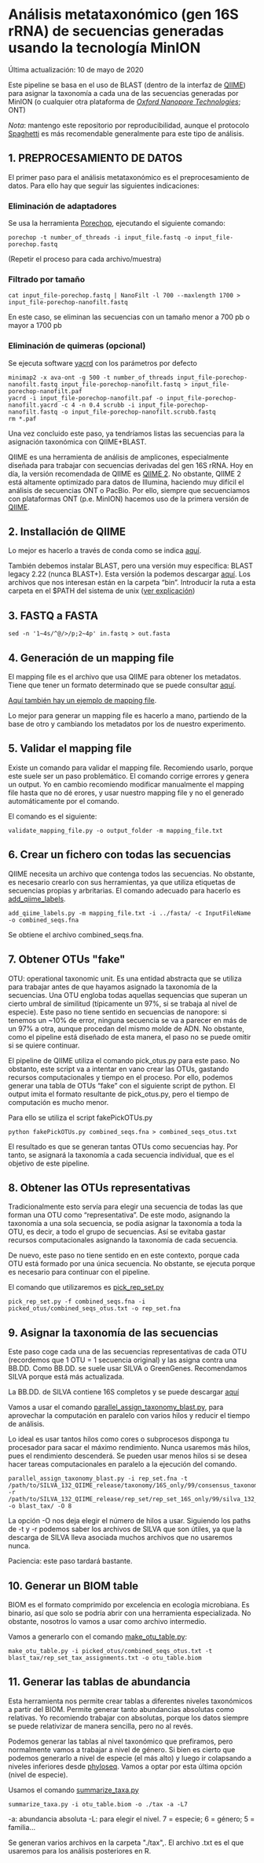 # Análisis metataxonómico (gen 16S rRNA) de secuencias generadas usando la tecnología MinION

Última actualización: 10 de mayo de 2020

Este pipeline se basa en el uso de BLAST (dentro de la interfaz de [QIIME](http://qiime.org/)) para asignar la taxonomía a cada una de las secuencias generadas por MinION (o cualquier otra plataforma de *[Oxford Nanopore Technologies](https://nanoporetech.com/)*; ONT)

*Nota*: mantengo este repositorio por reproducibilidad, aunque el protocolo [Spaghetti](https://github.com/adlape95/Spaghetti) es más recomendable generalmente para este tipo de análisis.

## 1. PREPROCESAMIENTO DE DATOS

El primer paso para el análisis metataxonómico es el preprocesamiento de datos. Para ello hay que seguir las siguientes indicaciones:

### Eliminación de adaptadores

Se usa la herramienta [Porechop](https://github.com/rrwick/Porechop), ejecutando el siguiente comando:

```{bash}
porechop -t number_of_threads -i input_file.fastq -o input_file-porechop.fastq
```

(Repetir el proceso para cada archivo/muestra)

### Filtrado por tamaño

```{bash}
cat input_file-porechop.fastq | NanoFilt -l 700 --maxlength 1700 > input_file-porechop-nanofilt.fastq
```

En este caso, se eliminan las secuencias con un tamaño menor a 700 pb o mayor a 1700 pb

### Eliminación de quimeras (opcional)

Se ejecuta software [yacrd](https://github.com/natir/yacrd) con los parámetros por defecto

```{bash}
minimap2 -x ava-ont -g 500 -t number_of_threads input_file-porechop-nanofilt.fastq input_file-porechop-nanofilt.fastq > input_file-porechop-nanofilt.paf
yacrd -i input_file-porechop-nanofilt.paf -o input_file-porechop-nanofilt.yacrd -c 4 -n 0.4 scrubb -i input_file-porechop-nanofilt.fastq -o input_file-porechop-nanofilt.scrubb.fastq
rm *.paf
```

Una vez concluido este paso, ya tendríamos listas las secuencias para la asignación taxonómica con QIIME+BLAST.

QIIME es una herramienta de análisis de amplicones, especialmente diseñada para trabajar con secuencias derivadas del gen 16S rRNA. Hoy en día, la versión recomendada de QIIME es [QIIME 2](https://qiime2.org/). No obstante, QIIME 2 está altamente optimizado para datos de Illumina, haciendo muy difícil el análisis de secuencias ONT o PacBio. Por ello, siempre que secuenciamos con plataformas ONT (p.e. MinION) hacemos uso de la primera versión de [QIIME](http://qiime.org/).

## 2. Installación de QIIME

Lo mejor es hacerlo a través de conda como se indica [aquí](http://qiime.org/install/install.html).

También debemos instalar BLAST, pero una versión muy específica: BLAST legacy 2.22 (nunca BLAST+). Esta versión la podemos descargar [aquí](ftp://ftp.ncbi.nlm.nih.gov/blast/executables/legacy.NOTSUPPORTED/2.2.22/). Los archivos que nos interesan están en la carpeta “bin”. Introducir la ruta a esta carpeta en el $PATH del sistema de unix ([ver explicación](https://askubuntu.com/questions/60218/how-to-add-a-directory-to-the-path))

## 3. FASTQ a FASTA

```{bash}
sed -n '1~4s/^@/>/p;2~4p' in.fastq > out.fasta 
```

## 4. Generación de un mapping file

El mapping file es el archivo que usa QIIME para obtener los metadatos. Tiene que tener un formato determinado que se puede consultar [aquí](http://qiime.org/documentation/file_formats.html).

[Aquí también hay un ejemplo de mapping file](http://qiime.org/_static/Examples/File_Formats/Example_Mapping_File.txt).

Lo mejor para generar un mapping file es hacerlo a mano, partiendo de la base de otro y cambiando los metadatos por los de nuestro experimento.

## 5. Validar el mapping file

Existe un comando para validar el mapping file. Recomiendo usarlo, porque este suele ser un paso problemático. El comando corrige errores y genera un output. Yo en cambio recomiendo modificar manualmente el mapping file hasta que no dé erores, y usar nuestro mapping file y no el generado automáticamente por el comando.

El comando es el siguiente:

```{bash}
validate_mapping_file.py -o output_folder -m mapping_file.txt
```

## 6. Crear un fichero con todas las secuencias

QIIME necesita un archivo que contenga todos las secuencias. No obstante, es necesario crearlo con sus herramientas, ya que utiliza etiquetas de secuencias propias y arbritarias. El comando adecuado para hacerlo es [add_qiime_labels](http://qiime.org/scripts/add_qiime_labels.html).

```{bash}
add_qiime_labels.py -m mapping_file.txt -i ../fasta/ -c InputFileName -o combined_seqs.fna
```

Se obtiene el archivo combined_seqs.fna.

## 7. Obtener OTUs "fake"

OTU: operational taxonomic unit. Es una entidad abstracta que se utiliza para trabajar antes de que hayamos asignado la taxonomía de la secuencias. Una OTU engloba todas aquellas sequencias que superan un cierto umbral de similitud (típicamente un 97%, si se trabaja al nivel de especie). Este paso no tiene sentido en secuencias de nanopore: si tenemos un ~10% de error, ninguna secuencia se va a parecer en más de un 97% a otra, aunque procedan del mismo molde de ADN. No obstante, como el pipeline está diseñado de esta manera, el paso no se puede omitir si se quiere continuar.

El pipeline de QIIME utiliza el comando pick_otus.py para este paso. No obstanto, este script va a intentar en vano crear las OTUs, gastando recursos computacionales y tiempo en el proceso. Por ello, podemos generar una tabla de OTUs “fake” con el siguiente script de python. El output imita el formato resultante de pick_otus.py, pero el tiempo de computación es mucho menor.

Para ello se utiliza el script fakePickOTUs.py

```{bash}
python fakePickOTUs.py combined_seqs.fna > combined_seqs_otus.txt
```

El resultado es que se generan tantas OTUs como secuencias hay. Por tanto, se asignará la taxonomía a cada secuencia individual, que es el objetivo de este pipeline.

## 8. Obtener las OTUs representativas

Tradicionalmente esto servía para elegir una secuencia de todas las que forman una OTU como “representativa”. De este modo, asignando la taxonomía a una sola secuencia, se podía asignar la taxonomía a toda la OTU, es decir, a todo el grupo de secuencias. Así se evitaba gastar recursos computacionales asignando la taxonomía de cada secuencia.

De nuevo, este paso no tiene sentido en en este contexto, porque cada OTU está formado por una única secuencia. No obstante, se ejecuta porque es necesario para continuar con el pipeline.

El comando que utilizaremos es [pick_rep_set.py](http://qiime.org/scripts/pick_rep_set.html)

```{bash}
pick_rep_set.py -f combined_seqs.fna -i picked_otus/combined_seqs_otus.txt -o rep_set.fna
```

## 9. Asignar la taxonomía de las secuencias

Este paso coge cada una de las secuencias representativas de cada OTU (recordemos que 1 OTU = 1 secuencia original) y las asigna contra una BB.DD. Como BB.DD. se suele usar SILVA o GreenGenes. Recomendamos SILVA porque está más actualizada.

La BB.DD. de SILVA contiene 16S completos y se puede descargar [aquí](https://www.arb-silva.de/documentation/release-132/)

Vamos a usar el comando [parallel_assign_taxonomy_blast.py](http://qiime.org/scripts/parallel_assign_taxonomy_blast.html), para aprovechar la computación en paralelo con varios hilos y reducir el tiempo de análisis.

Lo ideal es usar tantos hilos como cores o subprocesos disponga tu procesador para sacar el máximo rendimiento. Nunca usaremos más hilos, pues el rendimiento descenderá. Se pueden usar menos hilos si se desea hacer tareas computacionales en paralelo a la ejecución del comando.

```{bash}
parallel_assign_taxonomy_blast.py -i rep_set.fna -t /path/to/SILVA_132_QIIME_release/taxonomy/16S_only/99/consensus_taxonomy_7_levels.txt -r /path/to/SILVA_132_QIIME_release/rep_set/rep_set_16S_only/99/silva_132_99_16S.fna -o blast_tax/ -O 8
```

La opción -O nos deja elegir el número de hilos a usar. Siguiendo los paths de -t y -r podemos saber los archivos de SILVA que son útiles, ya que la descarga de SILVA lleva asociada muchos archivos que no usaremos nunca.

Paciencia: este paso tardará bastante.

## 10. Generar un BIOM table

BIOM es el formato comprimido por excelencia en ecología microbiana. Es binario, así que solo se podría abrir con una herramienta especializada. No obstante, nosotros lo vamos a usar como archivo intermedio.

Vamos a generarlo con el comando [make_otu_table.py](http://qiime.org/scripts/make_otu_table.html):

```{bash}
make_otu_table.py -i picked_otus/combined_seqs_otus.txt -t blast_tax/rep_set_tax_assignments.txt -o otu_table.biom
```

## 11. Generar las tablas de abundancia

Esta herramienta nos permite crear tablas a diferentes niveles taxonómicos a partir del BIOM. Permite generar tanto abundancias absolutas como relativas. Yo recomiendo trabajar con absolutas, porque los datos siempre se puede relativizar de manera sencilla, pero no al revés.

Podemos generar las tablas al nivel taxonómico que prefiramos, pero normalmente vamos a trabajar a nivel de género. Si bien es cierto que podemos generarlo a nivel de especie (el más alto) y luego ir colapsando a niveles inferiores desde [phyloseq](https://joey711.github.io/phyloseq/). Vamos a optar por esta última opción (nivel de especie).

Usamos el comando [summarize_taxa.py](http://qiime.org/scripts/summarize_taxa.html)

```{bash}
summarize_taxa.py -i otu_table.biom -o ./tax -a -L7
```

-a: abundancia absoluta -L: para elegir el nivel. 7 = especie; 6 = género; 5 = familia...

Se generan varios archivos en la carpeta "./tax",. El archivo .txt es el que usaremos para los análisis posteriores en R.
